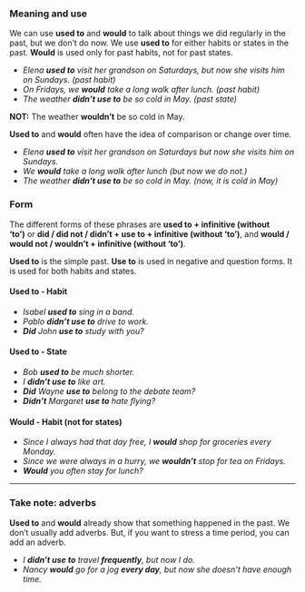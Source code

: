 ### Meaning and use

We can use **used to** and **would** to talk about things we did regularly in the past, but we don’t do now. We use **used to** for either habits or states in the past. **Would** is used only for past habits, not for past states.

- _Elena **used to** visit her grandson on Saturdays, but now she visits him on Sundays. (past habit)_
- _On Fridays, we **would** take a long walk after lunch. (past habit)_
- _The weather **didn’t use to** be so cold in May. (past state)_

**NOT:** The weather **wouldn’t** be so cold in May.

**Used to** and **would** often have the idea of comparison or change over time.

- _Elena **used to** visit her grandson on Saturdays but now she visits him on Sundays._
- _We **would** take a long walk after lunch (but now we do not.)_
- _The weather **didn’t use to** be so cold in May. (now, it is cold in May)_

### Form

The different forms of these phrases are **used to + infinitive (without ‘to’)** or **did / did not / didn’t + use to + infinitive (without ‘to’)**, and **would / would not / wouldn’t + infinitive (without ‘to’)**.

**Used to** is the simple past. **Use to** is used in negative and question forms. It is used for both habits and states.

#### Used to - Habit

- _Isabel **used to** sing in a band._
- _Pablo **didn’t use to** drive to work._
- _**Did** John **use to** study with you?_

#### Used to - State

- _Bob **used to** be much shorter._
- _I **didn’t use to** like art._
- _**Did** Wayne **use to** belong to the debate team?_
- _**Didn’t** Margaret **use to** hate flying?_

#### Would - Habit (not for states)

- _Since I always had that day free, I **would** shop for groceries every Monday._
- _Since we were always in a hurry, we **wouldn’t** stop for tea on Fridays._
- _**Would** you often stay for lunch?_

---
### Take note: adverbs

**Used to** and **would** already show that something happened in the past. We don’t usually add adverbs. But, if you want to stress a time period, you can add an adverb.

- _I **didn’t use to** travel **frequently**, but now I do._
- _Nancy **would** go for a jog **every day**, but now she doesn’t have enough time._